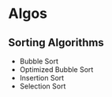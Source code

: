 # Algos

## Sorting Algorithms
* Bubble Sort
* Optimized Bubble Sort
* Insertion Sort
* Selection Sort
